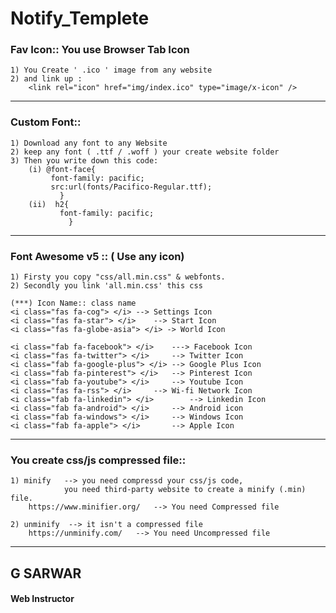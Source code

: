 # Notify_Templete

### Fav Icon:: You use Browser Tab Icon
	1) You Create ' .ico ' image from any website
	2) and link up :
		<link rel="icon" href="img/index.ico" type="image/x-icon" />

***
### Custom Font::
	1) Download any font to any Website
	2) keep any font ( .ttf / .woff ) your create website folder
	3) Then you write down this code:
		(i) @font-face{
		     font-family: pacific;
	  	     src:url(fonts/Pacifico-Regular.ttf);
		       }
		(ii)  h2{
		       font-family: pacific;
		         }

***
### Font Awesome v5 :: ( Use any icon)
	1) Firsty you copy "css/all.min.css" & webfonts.
	2) Secondly you link 'all.min.css' this css

    (***) Icon Name:: class name
	<i class="fas fa-cog"> </i>	--> Settings Icon
	<i class="fas fa-star"> </i>	--> Start Icon
	<i class="fas fa-globe-asia"> </i> -> World Icon
	
	<i class="fab fa-facebook"> </i>	---> Facebook Icon
	<i class="fas fa-twitter"> </i>		--> Twitter Icon
	<i class="fab fa-google-plus"> </i>	--> Google Plus Icon
	<i class="fab fa-pinterest"> </i>	--> Pinterest Icon
	<i class="fab fa-youtube"> </i>		--> Youtube Icon
	<i class="fas fa-rss"> </i>		--> Wi-fi Network Icon
	<i class="fab fa-linkedin"> </i>		--> Linkedin Icon
	<i class="fab fa-android"> </i>		--> Android icon
	<i class="fab fa-windows"> </i>		--> Windows Icon
	<i class="fab fa-apple"> </i>		--> Apple Icon
***
### You create css/js compressed file::
	1) minify	--> you need compressd your css/js code, 
			    you need third-party website to create a minify (.min) file. 
		https://www.minifier.org/	--> You need Compressed file

	2) unminify  --> it isn't a compressed file
		https://unminify.com/	--> You need Uncompressed file
			
 ***     
      
## G SARWAR
#### Web Instructor
 
